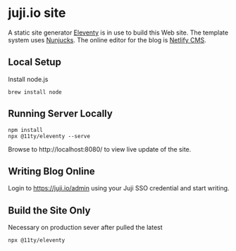 # juji.io site

A static site generator [Eleventy](https://11ty.dev) is in use to build this Web site. The template system uses [Nunjucks](https://mozilla.github.io/nunjucks/templating.html). The online editor for the blog is [Netlify CMS](https://www.netlifycms.org/).

## Local Setup

Install node.js

```
brew install node
```

## Running Server Locally

```
npm install 
npx @11ty/eleventy --serve
```

Browse to http://localhost:8080/ to view live update of the site.

## Writing Blog Online

Login to https://juji.io/admin using your Juji SSO credential and start writing.

## Build the Site Only

Necessary on production sever after pulled the latest

```
npx @11ty/eleventy 
```

